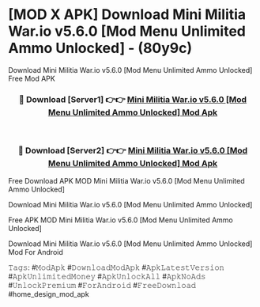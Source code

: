 # [MOD X APK] Download Mini Militia War.io v5.6.0 [Mod Menu Unlimited Ammo Unlocked] - (80y9c)
Download Mini Militia War.io v5.6.0 [Mod Menu Unlimited Ammo Unlocked] Free Mod APK

<div align="center">
<h3>🔴 Download [Server1] 👉👉 <a href="https://apk-comot.site?title=Mini_Militia_War.io_v5.6.0_[Mod_Menu_Unlimited_Ammo_Unlocked]">Mini Militia War.io v5.6.0 [Mod Menu Unlimited Ammo Unlocked] Mod Apk</a></h3><br>

<h3>🔴 Download [Server2] 👉👉 <a href="https://apk-comot.site?title=Mini_Militia_War.io_v5.6.0_[Mod_Menu_Unlimited_Ammo_Unlocked]">Mini Militia War.io v5.6.0 [Mod Menu Unlimited Ammo Unlocked] Mod Apk</a></h3>
</div>


Free Download APK MOD Mini Militia War.io v5.6.0 [Mod Menu Unlimited Ammo Unlocked]

Download Mini Militia War.io v5.6.0 [Mod Menu Unlimited Ammo Unlocked] 

Free APK MOD Mini Militia War.io v5.6.0 [Mod Menu Unlimited Ammo Unlocked] 

Download Mini Militia War.io v5.6.0 [Mod Menu Unlimited Ammo Unlocked] Mod For Android

𝚃𝚊𝚐𝚜: #𝙼𝚘𝚍𝙰𝚙𝚔 #𝙳𝚘𝚠𝚗𝚕𝚘𝚊𝚍𝙼𝚘𝚍𝙰𝚙𝚔 #𝙰𝚙𝚔𝙻𝚊𝚝𝚎𝚜𝚝𝚅𝚎𝚛𝚜𝚒𝚘𝚗 #𝙰𝚙𝚔𝚄𝚗𝚕𝚒𝚖𝚒𝚝𝚎𝚍𝙼𝚘𝚗𝚎𝚢 #𝙰𝚙𝚔𝚄𝚗𝚕𝚘𝚌𝚔𝙰𝚕𝚕 #𝙰𝚙𝚔𝙽𝚘𝙰𝚍𝚜 #𝚄𝚗𝚕𝚘𝚌𝚔𝙿𝚛𝚎𝚖𝚒𝚞𝚖 #𝙵𝚘𝚛𝙰𝚗𝚍𝚛𝚘𝚒𝚍 #𝙵𝚛𝚎𝚎𝙳𝚘𝚠𝚗𝚕𝚘𝚊𝚍 #home_design_mod_apk